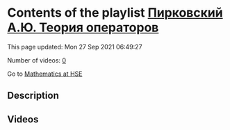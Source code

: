 # Contents of the playlist [Пирковский А.Ю. Теория операторов](https://www.youtube.com/playlist?list=PLq3E5oubNNoAsDWD7ZxG76Dc8O_7CZmgC)

This page updated: Mon 27 Sep 2021 06:49:27

Number of videos: [0](#videos)

Go to [Mathematics at HSE](../README.md)

## Description



## Videos

